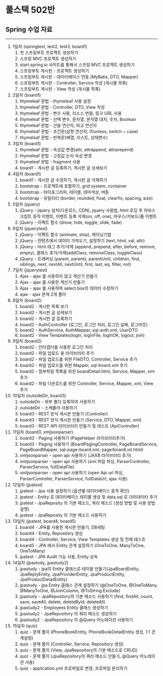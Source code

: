 # 풀스택 502반
## Spring 수업 자료

---

1. 1일차 (springtest, test2, test3, board1)
	1. 첫 스프링부트 프로젝트 생성하기
	2. 스프링 MVC 프로젝트 생성하기
	3. start.spring.io 사이트를 통해서 스프링 MVC 프로젝트 생성하기
	4. 스프링부트 게시판 - 프로젝트 생성하기
	5. 스프링부트 게시판 - 데이터베이스 연동 (MyBatis, DTO, Mapper)
	6. 스프링부트 게시판 - Controller, Service 작성 (게시물 목록)
	7. 스프링부트 게시판 - View 작성 (게시물 목록)
2. 2일차 (board1)
	1. thymeleaf 문법 - thymeleaf 사용 설정
	2. thymeleaf 문법 - Controller, DTO, View 작성
	3. thymeleaf 문법 - 변수 사용, 리소스 번들, 링크 URL 사용
	4. thymeleaf 문법 - 선택 변수, 문자열, 문자열 대치, 숫자, Boolean
	5. thymeleaf 문법 - 산술 연산자, 비교 연산자
	6. thymeleaf 문법 - 조건문(삼항 연산자, if/unless, switch ~ case)
	7. thymeleaf 문법 - 반복문(배열, 리스트, 상태변수)
3. 3일차 (board1)
	1. thymeleaf 문법 - 속성값 변경(attr, attrappend, attrprepend)
	2. thymeleaf 문법 - 고정값 논리 속성 변경
	3. thymeleaf 문법 - fragment 사용
	4. board1 - 게시판 글 등록하기, 게시판 글 상세보기
4. 4일차 (board1)
	1. board1 - 게시판 글 수정하기, 게시판 글 삭제하기
	2. bootstrap - 프로젝트에 포함하기, grid system, container
	3. bootstrap - 타이포그라피, 테이블, 테마색상, 버튼
	4. bootstrap - 유틸리티 (border, rounded, float, clearfix, spacing, size)
5. 5일차 (jquery)
	1. jQuery - jquery 설치(다운로드, CDN), jquery 사용법, html 로딩 후 자바스크립트 동작 이벤트, 이벤트 등록 삭제(on, off, one), 마우스/키보드/폼 이벤트
	2. jQuery - 이펙트 함수 (show, hide, toggle, slide, fade)
6. 6일차 (jquerytest)
	1. jQuery - 이펙트 함수 (animate, stop), 체이닝기법
	2. jQuery - 컨텐츠에서 데이터 가져오기, 설정하기 (text, html, val, attr)
	3. jQuery - html 태그 추가/삭제 (append, prepend, after, before, remove, empty), 클래스 추가/삭제(addClass, removeClass, toggleClass)
	4. jQuery - 트래버싱 (parent, parents, parentUntil, children, find, siblings, next, nextAll, nextUntil, first, last, eq, filter, not)
7. 7일차 (jquerytest)
	1. Ajax - ajax 를 사용하지 않고 계산기 만들기
	2. Ajax - ajax 를 사용한 계산기 만들기
	3. Ajax - ajax 를 사용하여 select box의 데이터 수정하기
	4. ajax - ajax 문제 2개 풀이
8. 8일차 (board2)
	1. board2 - 게시판 목록 보기
	2. board2 - 게시판 글 상세보기
	3. board2 - 게시판 글 등록하기
	4. board2 - AuthController (로그인, 로그인 처리, 로그인 실패, 로그아웃)
	5. board2 - AuthService, AuthMapper, sql-auth.xml, UserDTO
	6. board2 - View Templates(login, loginFile, loginOK, logout, join)
9. 9일차 (board2)
	1. board2 - 인터셉터를 사용한 로그인 처리
	2. board2 - 파일 업로드 용 라이브러리 추가
	3. board2 - 파일 업로드를 위한 FileDTO, Controller, Service 추가
	4. board2 - 파일 업로드를 위한 Mapper, sql-board.xml 추가
	5. board2 - 첨부파일 목록을 위한 boardDetail.html, Service, Mapper, xml 추가
	6. board2 - 파일 다운로드를 위한 Controller, Service, Mapper, xml, View 추가
10. 10일차 (outsideDir, board3)
	1. outsideDir - 외부 폴더 등록하여 사용하기
	2. outsideDir - 스케쥴러 사용하기
	3. board3 - REST 방식 게시판 만들기 (Controller)
	4. board3 - REST 방식 게시판 만들기 (Service, DTO, Mapper, xml)
	5. board3 - REST API 라이브러리 만들기 및 테스트 (ApiController)
11. 11일차 (board3, xmljsonparser)
	1. board3 - Paging 사용하기 (PageHelper 라이브러리추가)
	2. board3 - Paging 사용하기 (BoardPagingController, PageBoardService, PageBoardMapper, sql-page-board.xml, page/boardList.html)
	3. xmljsonparser - open api 사용하기 (JAXB 라이브러리 추가)
	4. xmljsonparser - open api 사용하기 (xml 파일 파싱, ParserController, ParserService, fullDataFile)
	5. xmljsonparser - open api 사용하기 (open Api url 파싱, ParserController, ParserService, fullDataUrl, ajax 사용)
12. 12일차 (jpatest)
	1. jpatest - Jpa 사용 설정하기 (옵션별 데이터베이스 동작 확인)
	2. jpatest - Entity 로 데이터베이스 테이블 생성 및 data.sql 로 더미데이터 추가
	3. jpatest - JpaReposity 의 기본 메소드, 쿼리 메소드 (생성 방법 및 사용 방법 설명)
	4. jpatest - JpaReposity 의 기본 메소드 사용하기
13. 13일차 (jpatest, board4, board5)
	1. board4 - JPA를 사용한 게시판 만들기, DB세팅
	2. board4 - Entity, Repository 생성
	3. board4 - Controller, Service, View Templates 생성 및 전체 테스트
	4. board5 - JPA 에서 Entity 관계 설정하기 (OneToOne, ManyToOne, OneToMany)
	5. jpatest - JPA Audit 기능 사용, Entity 상속
14. 14일차 (jpastudy, jpastudy2)
	1. jpastudy - jpa의 Entity 클래스로 테이블 만들기(JpaBoardEntity, JpaReplyEntity, JpaProviderEntity, JpaProductEntity, JpaProductDetailEntity)
	2. jpastudy - jpa Entity 클래스 관계 설정하기 (@OneToOne, @OneToMany, @ManyToOne, @JoinColumn, @ToString.Exclude)
	3. jpastudy - JpaRepository의 기본 메소드 사용하기 (find, findAll, count, save, saveAll, delete, deleteById, deleteAll)
	4. jpastudy2 - Employees Entity 클래스 생성하기
	5. jpastudy2 - JpaRepository 의 쿼리 메소드 생성하기
	6. jpastudy2 - JpaRepository 의 @Query 어노테이션 사용하기
15. 15일차 (quiz)
	1. quiz - 문제 풀이 (PhoneBookEntity, PhoneBookDetailEntity 생성, 1:1 관계설정)
	2. quiz - 문제 풀이 (Controller, Service, Repository 생성)
	3. quiz - 문제 풀이 (View, JpaRepository의 기본 메소드로 CRUD)
	4. quiz - 문제 풀이 (JpaRepository의 쿼리 메소드 만들기, @Query 어노테이션 사용)
	5. quiz - application.yml 프로파일로 변경, 프로파일 분리하기